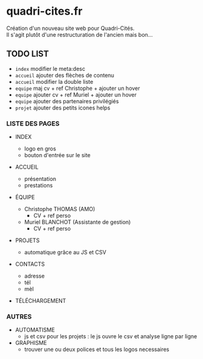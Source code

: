 # quadri-cites.fr
Création d'un nouveau site web pour Quadri-Cités.  
Il s'agit plutôt d'une restructuration de l'ancien mais bon...

## TODO LIST

- ```index``` modifier le meta:desc
- ```accueil``` ajouter des flèches de contenu
- ```accueil``` modifier la double liste
- ```equipe``` maj cv + ref Christophe + ajouter un hover
- ```equipe``` ajouter cv + ref Muriel + ajouter un hover
- ```equipe``` ajouter des partenaires privilégiés
- ```projet``` ajouter des petits icones helps

### LISTE DES PAGES
- INDEX
  - logo en gros
  - bouton d'entrée sur le site
- ACCUEIL
  - présentation
  - prestations
- ÉQUIPE
  - Christophe THOMAS  (AMO)
      - CV + ref perso
  - Muriel BLANCHOT  (Assistante de gestion)
    - CV + ref perso
- PROJETS
  - automatique grâce au JS et CSV
- CONTACTS
  - adresse
  - tél
  - mèl

- TÉLÉCHARGEMENT

### AUTRES

- AUTOMATISME
  - js et csv pour les projets : le js ouvre le csv et analyse ligne par ligne
- GRAPHISME
  - trouver une ou deux polices et tous les logos necessaires